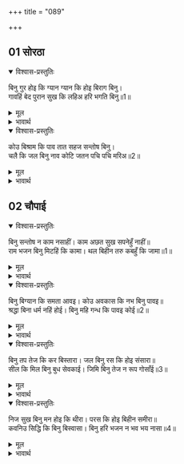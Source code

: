 +++
title = "089"

+++

## 01 सोरठा

<div class="audioEmbed"  caption="AIR-वाचनम्" src="https://archive.org/download/rAmcharitmAnas-AIR/EPI-387.mp3"></div>

<details open><summary>विश्वास-प्रस्तुतिः</summary>

बिनु गुर होइ कि ग्यान ग्यान कि होइ बिराग बिनु।  
गावहिं बेद पुरान सुख कि लहिअ हरि भगति बिनु॥1॥  
</details>

<details><summary>मूल</summary>

बिनु गुर होइ कि ग्यान ग्यान कि होइ बिराग बिनु।  
गावहिं बेद पुरान सुख कि लहिअ हरि भगति बिनु॥1॥  
</details>

<details><summary>भावार्थ</summary>

गुरु के बिना कहीं ज्ञान हो सकता है? अथवा वैराग्य के बिना कहीं ज्ञान हो सकता है? इसी तरह वेद और पुराण कहते हैं कि श्री हरि की भक्ति के बिना क्या सुख मिल सकता है?॥1॥  
</details>

<details open><summary>विश्वास-प्रस्तुतिः</summary>

कोउ बिश्राम कि पाव तात सहज सन्तोष बिनु।  
चलै कि जल बिनु नाव कोटि जतन पचि पचि मरिअ॥2॥  
</details>

<details><summary>मूल</summary>

कोउ बिश्राम कि पाव तात सहज सन्तोष बिनु।  
चलै कि जल बिनु नाव कोटि जतन पचि पचि मरिअ॥2॥  
</details>

<details><summary>भावार्थ</summary>

हे तात! स्वाभाविक सन्तोष के बिना क्या कोई शान्ति पा सकता है? (चाहे) करोडों उपाय करके पच-पच मारिए, (फिर भी) क्या कभी जल के बिना नाव चल सकती है?॥2॥  
</details>





## 02 चौपाई
<details open><summary>विश्वास-प्रस्तुतिः</summary>

बिनु सन्तोष न काम नसाहीं। काम अछत सुख सपनेहुँ नाहीं॥  
राम भजन बिनु मिटहिं कि कामा। थल बिहीन तरु कबहुँ कि जामा॥1॥  
</details>

<details><summary>मूल</summary>

बिनु सन्तोष न काम नसाहीं। काम अछत सुख सपनेहुँ नाहीं॥  
राम भजन बिनु मिटहिं कि कामा। थल बिहीन तरु कबहुँ कि जामा॥1॥  
</details>

<details><summary>भावार्थ</summary>

सन्तोष के बिना कामना का नाश नहीं होता और कामनाओं के रहते स्वप्न में भी सुख नहीं हो सकता और श्री राम के भजन बिना कामनाएँ कहीं मिट सकती हैं? बिना धरती के भी कहीं पेड उग सकता है?॥1॥  
</details>

<details open><summary>विश्वास-प्रस्तुतिः</summary>

बिनु बिग्यान कि समता आवइ। कोउ अवकास कि नभ बिनु पावइ॥  
श्रद्धा बिना धर्म नहिं होई। बिनु महि गन्ध कि पावइ कोई॥2॥  
</details>

<details><summary>मूल</summary>

बिनु बिग्यान कि समता आवइ। कोउ अवकास कि नभ बिनु पावइ॥  
श्रद्धा बिना धर्म नहिं होई। बिनु महि गन्ध कि पावइ कोई॥2॥  
</details>

<details><summary>भावार्थ</summary>

विज्ञान (तत्त्वज्ञान) के बिना क्या समभाव आ सकता है? आकाश के बिना क्या कोई अवकाश (पोल) पा सकता है? श्रद्धा के बिना धर्म (का आचरण) नहीं होता। क्या पृथ्वी तत्त्व के बिना कोई गन्ध पा सकता है?॥2॥  
</details>

<details open><summary>विश्वास-प्रस्तुतिः</summary>

बिनु तप तेज कि कर बिस्तारा। जल बिनु रस कि होइ संसारा॥  
सील कि मिल बिनु बुध सेवकाई। जिमि बिनु तेज न रूप गोसाँई॥3॥  
</details>

<details><summary>मूल</summary>

बिनु तप तेज कि कर बिस्तारा। जल बिनु रस कि होइ संसारा॥  
सील कि मिल बिनु बुध सेवकाई। जिमि बिनु तेज न रूप गोसाँई॥3॥  
</details>

<details><summary>भावार्थ</summary>

तप के बिना क्या तेज फैल सकता है? जल-तत्त्व के बिना संसार में क्या रस हो सकता है? पण्डितजनों की सेवा बिना क्या शील (सदाचार) प्राप्त हो सकता है? हे गोसाईं! जैसे बिना तेज (अग्नि-तत्त्व) के रूप नहीं मिलता॥3॥  
</details>

<details open><summary>विश्वास-प्रस्तुतिः</summary>

निज सुख बिनु मन होइ कि थीरा। परस कि होइ बिहीन समीरा॥  
कवनिउ सिद्धि कि बिनु बिस्वासा। बिनु हरि भजन न भव भय नासा॥4॥  
</details>

<details><summary>मूल</summary>

निज सुख बिनु मन होइ कि थीरा। परस कि होइ बिहीन समीरा॥  
कवनिउ सिद्धि कि बिनु बिस्वासा। बिनु हरि भजन न भव भय नासा॥4॥  
</details>

<details><summary>भावार्थ</summary>

निज-सुख (आत्मानन्द) के बिना क्या मन स्थिर हो सकता है? वायु-तत्त्व के बिना क्या स्पर्श हो सकता है? क्या विश्वास के बिना कोई भी सिद्धि हो सकती है? इसी प्रकार श्री हरि के भजन बिना जन्म-मृत्यु के भय का नाश नहीं होता॥4॥  
</details>


